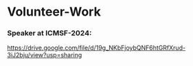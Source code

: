 # Volunteer-Work
### Speaker at ICMSF-2024:
https://drive.google.com/file/d/19g_NKbFjoybQNF6htGRfXrud-3iJ2bju/view?usp=sharing

